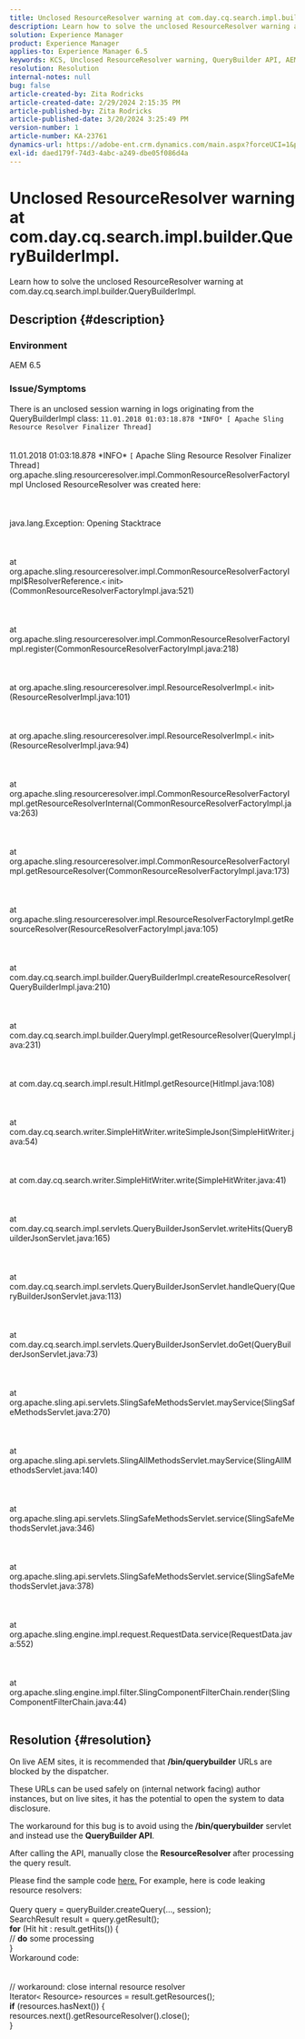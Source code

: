 ```yaml
---
title: Unclosed ResourceResolver warning at com.day.cq.search.impl.builder.QueryBuilderImpl.
description: Learn how to solve the unclosed ResourceResolver warning at com.day.cq.search.impl.builder.QueryBuilderImpl.
solution: Experience Manager
product: Experience Manager
applies-to: Experience Manager 6.5
keywords: KCS, Unclosed ResourceResolver warning, QueryBuilder API, AEM 6.5
resolution: Resolution
internal-notes: null
bug: false
article-created-by: Zita Rodricks
article-created-date: 2/29/2024 2:15:35 PM
article-published-by: Zita Rodricks
article-published-date: 3/20/2024 3:25:49 PM
version-number: 1
article-number: KA-23761
dynamics-url: https://adobe-ent.crm.dynamics.com/main.aspx?forceUCI=1&pagetype=entityrecord&etn=knowledgearticle&id=3cffbcfd-0cd7-ee11-9079-6045bd006ce9
exl-id: daed179f-74d3-4abc-a249-dbe05f086d4a
---
```

# Unclosed ResourceResolver warning at com.day.cq.search.impl.builder.QueryBuilderImpl.


Learn how to solve the unclosed ResourceResolver warning at com.day.cq.search.impl.builder.QueryBuilderImpl.

## Description {#description}


### Environment

AEM 6.5

### Issue/Symptoms

There is an unclosed session warning in logs originating from the QueryBuilderImpl class: `11.01.2018 01:03:18.878 *INFO* [ Apache Sling Resource Resolver Finalizer Thread]`
<br><br><br>11.01.2018 01:03:18.878 \*INFO\* `[` Apache Sling Resource Resolver Finalizer Thread`]`  org.apache.sling.resourceresolver.impl.CommonResourceResolverFactoryImpl Unclosed ResourceResolver was created here: <br><br><br><br>java.lang.Exception: Opening Stacktrace<br><br><br><br>at org.apache.sling.resourceresolver.impl.CommonResourceResolverFactoryImpl$ResolverReference.`<` init`>` (CommonResourceResolverFactoryImpl.java:521)<br><br><br><br>at org.apache.sling.resourceresolver.impl.CommonResourceResolverFactoryImpl.register(CommonResourceResolverFactoryImpl.java:218)<br><br><br><br>at org.apache.sling.resourceresolver.impl.ResourceResolverImpl.`<` init`>` (ResourceResolverImpl.java:101)<br><br><br><br>at org.apache.sling.resourceresolver.impl.ResourceResolverImpl.`<` init`>` (ResourceResolverImpl.java:94)<br><br><br><br>at org.apache.sling.resourceresolver.impl.CommonResourceResolverFactoryImpl.getResourceResolverInternal(CommonResourceResolverFactoryImpl.java:263)<br><br><br><br>at org.apache.sling.resourceresolver.impl.CommonResourceResolverFactoryImpl.getResourceResolver(CommonResourceResolverFactoryImpl.java:173)<br><br><br><br>at org.apache.sling.resourceresolver.impl.ResourceResolverFactoryImpl.getResourceResolver(ResourceResolverFactoryImpl.java:105)<br><br><br><br>at com.day.cq.search.impl.builder.QueryBuilderImpl.createResourceResolver(QueryBuilderImpl.java:210)<br><br><br><br>at com.day.cq.search.impl.builder.QueryImpl.getResourceResolver(QueryImpl.java:231)<br><br><br><br>at com.day.cq.search.impl.result.HitImpl.getResource(HitImpl.java:108)<br><br><br><br>at com.day.cq.search.writer.SimpleHitWriter.writeSimpleJson(SimpleHitWriter.java:54)<br><br><br><br>at com.day.cq.search.writer.SimpleHitWriter.write(SimpleHitWriter.java:41)<br><br><br><br>at com.day.cq.search.impl.servlets.QueryBuilderJsonServlet.writeHits(QueryBuilderJsonServlet.java:165)<br><br><br><br>at com.day.cq.search.impl.servlets.QueryBuilderJsonServlet.handleQuery(QueryBuilderJsonServlet.java:113)<br><br><br><br>at com.day.cq.search.impl.servlets.QueryBuilderJsonServlet.doGet(QueryBuilderJsonServlet.java:73)<br><br><br><br>at org.apache.sling.api.servlets.SlingSafeMethodsServlet.mayService(SlingSafeMethodsServlet.java:270)<br><br><br><br>at org.apache.sling.api.servlets.SlingAllMethodsServlet.mayService(SlingAllMethodsServlet.java:140)<br><br><br><br>at org.apache.sling.api.servlets.SlingSafeMethodsServlet.service(SlingSafeMethodsServlet.java:346)<br><br><br><br>at org.apache.sling.api.servlets.SlingSafeMethodsServlet.service(SlingSafeMethodsServlet.java:378)<br><br><br><br>at org.apache.sling.engine.impl.request.RequestData.service(RequestData.java:552)<br><br><br><br>at org.apache.sling.engine.impl.filter.SlingComponentFilterChain.render(SlingComponentFilterChain.java:44)<br><br>

## Resolution {#resolution}


On live AEM sites, it is recommended that <b>/bin/querybuilder</b> URLs are blocked by the dispatcher.

These URLs can be used safely on (internal network facing) author instances, but on live sites, it has the potential to open the system to data disclosure.

The workaround for this bug is to avoid using the<b> /bin/querybuilder</b> servlet and instead use the <b>QueryBuilder API</b>.

After calling the API, manually close the <b>ResourceResolver </b>after processing the query result.

Please find the sample code [here.](https://github.com/Adobe-Consulting-Services/acs-aem-samples/blob/master/bundle/src/main/java/com/adobe/acs/samples/search/querybuilder/impl/SampleQueryBuilder.java#L195) For example, here is code leaking resource resolvers:
<br> <br>Query query = queryBuilder.createQuery(..., session);<br>SearchResult result = query.getResult();<br><b>for</b> (Hit hit : result.getHits()) {<br>// <b>do</b> some processing<br>}<br>
Workaround code:
<br> <br> <br>// workaround: close internal resource resolver<br>Iterator`<` Resource`>`  resources = result.getResources();<br><b>if</b> (resources.hasNext()) {<br>resources.next().getResourceResolver().close();<br>}
